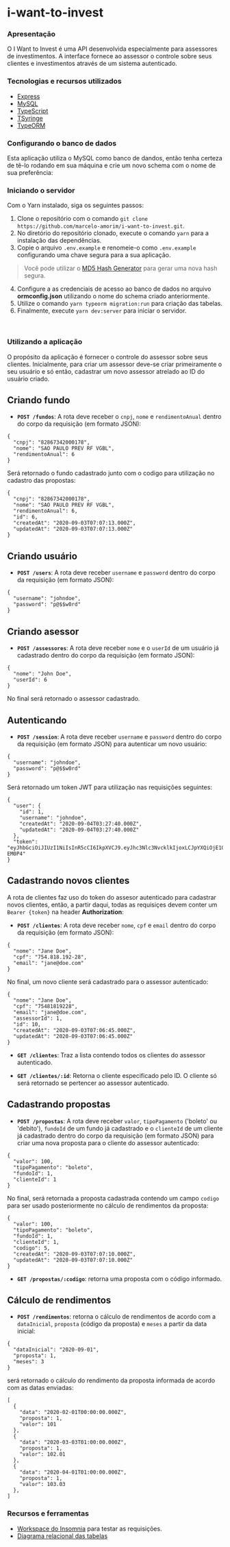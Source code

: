 # i-want-to-invest

<h3> Apresentação </h3>
<p>O I Want to Invest é uma API desenvolvida especialmente para assessores de investimentos. A interface fornece ao assessor o controle sobre seus clientes e investimentos através de um sistema autenticado. </p>

<h3> Tecnologias e recursos utilizados </h3>

- [Express](https://expressjs.com/pt-br/)
- [MySQL](https://www.mysql.com/)
- [TypeScript](https://www.typescriptlang.org/)
- [TSyringe](https://github.com/microsoft/tsyringe)
- [TypeORM](https://typeorm.io/)

<h3> Configurando o banco de dados </h3>
<p>Esta aplicação utiliza o MySQL como banco de dandos, então tenha certeza de tê-lo rodando em sua máquina e crie um novo schema com o nome de sua preferência: </p>

<h3> Iniciando o servidor </h3>
<p>Com o Yarn instalado, siga os seguintes passos: </p>

1. Clone o repositório com o comando `git clone https://github.com/marcelo-amorim/i-want-to-invest.git`.
2. No diretório do repositório clonado, execute o comando `yarn` para a instalação das dependências.
3. Copie o arquivo `.env.example` e renomeie-o como `.env.example` configurando uma chave segura para a sua aplicação.
> Você pode utilizar o [MD5 Hash Generator](https://www.md5hashgenerator.com/) para gerar uma nova hash segura.
4. Configure a as credenciais de acesso ao banco de dados no arquivo **ormconfig.json** utilizando o nome do schema criado anteriormente.
5. Utilize o comando `yarn typeorm migration:run` para criação das tabelas.
6. Finalmente, execute `yarn dev:server` para iniciar o servidor.

<br>

<h3>Utilizando a aplicação</h3>
<p>O propósito da aplicação é fornecer o controle do assessor sobre seus clientes. Inicialmente, para criar um assessor deve-se criar primeiramente o seu usuário e só então, cadastrar um novo assessor atrelado ao ID do usuário criado. </p>

## Criando fundo

- **`POST /fundos`**: A rota deve receber o `cnpj`, `nome` e `rendimentoAnual` dentro do corpo da requisição (em formato JSON):
```
{
  "cnpj": "82867342000178",
  "nome": "SAO PAULO PREV RF VGBL",
  "rendimentoAnual": 6
}
```
Será retornado o fundo cadastrado junto com o codigo para utilização no cadastro das propostas:
```
{
  "cnpj": "82867342000178",
  "nome": "SAO PAULO PREV RF VGBL",
  "rendimentoAnual": 6,
  "id": 6,
  "createdAt": "2020-09-03T07:07:13.000Z",
  "updatedAt": "2020-09-03T07:07:13.000Z"
}
```


## Criando usuário

- **`POST /users`**: A rota deve receber `username` e `password` dentro do corpo da requisição (em formato JSON):


```
{
  "username": "johndoe",
  "password": "p@$$w0rd"
}
```

## Criando asessor

- **`POST /assessores`**: A rota deve receber `nome` e o `userId` de um usuário já cadastrado dentro do corpo da requisição (em formato JSON):

```
{
  "nome": "John Doe",
  "userId": 6
}
```
No final será retornado o assessor cadastrado.

## Autenticando

- **`POST /session`**: A rota deve receber `username` e `password` dentro do corpo da requisição (em formato JSON) para autenticar um novo usuário:

```
{
  "username": "johndoe",
  "password": "p@$$w0rd"
}
```
Será retornado um token JWT para utilização nas requisições seguintes:


```
{
  "user": {
    "id": 1,
    "username": "johndoe",
    "createdAt": "2020-09-04T03:27:40.000Z",
    "updatedAt": "2020-09-04T03:27:40.000Z"
  },
  "token": "eyJhbGciOiJIUzI1NiIsInR5cCI6IkpXVCJ9.eyJhc3Nlc3NvcklkIjoxLCJpYXQiOjE1OTkxOTAxMzIsImV4cCI6MTU5OTI3NjUzMiwic3ViIjoiMSJ9.cFC4mpi8Nmt7nIdKgiAI0iQeL0HrUm6itLBvO-EM0P4"
}
```

## Cadastrando novos clientes
A rota de clientes faz uso do token do assesor autenticado para cadastrar novos clientes, então, a partir daqui, todas as requisiçes devem conter um `Bearer {token}` na header **Authorization**:

- **`POST /clientes`**: A rota deve receber `nome`, `cpf` e `email` dentro do corpo da requisição (em formato JSON):

```
{
  "nome": "Jane Doe",
  "cpf": "754.818.192-28",
  "email": "jane@doe.com"
}
```
No final, um novo cliente será cadastrado para o assessor autenticado:
```
{
  "nome": "Jane Doe",
  "cpf": "75481819228",
  "email": "jane@doe.com",
  "assessorId": 1,
  "id": 10,
  "createdAt": "2020-09-03T07:06:45.000Z",
  "updatedAt": "2020-09-03T07:06:45.000Z"
}
```
- **`GET /clientes`**: Traz a lista contendo todos os clientes do assessor autenticado.

- **`GET /clientes/:id`**: Retorna o cliente especificado pelo ID. O cliente só será retornado se pertencer ao assessor autenticado.

## Cadastrando propostas

- **`POST /propostas`**: A rota deve receber `valor`, `tipoPagamento` ('boleto' ou 'debito'), `fundoId` de um fundo já cadastrado e o `clienteId` de um cliente já cadastrado dentro do corpo da requisição (em formato JSON) para criar uma nova proposta para o cliente do assessor autenticado:

```
{
  "valor": 100,
  "tipoPagamento": "boleto",
  "fundoId": 1,
  "clienteId": 1
}
```
No final, será retornada a proposta cadastrada contendo um campo `codigo` para ser usado posteriormente no cálculo de rendimentos da proposta:
```
{
  "valor": 100,
  "tipoPagamento": "boleto",
  "fundoId": 1,
  "clienteId": 1,
  "codigo": 5,
  "createdAt": "2020-09-03T07:07:10.000Z",
  "updatedAt": "2020-09-03T07:07:10.000Z"
}
```
- **`GET /propostas/:codigo`**: retorna uma proposta com o código informado.


## Cálculo de rendimentos

- **`POST /rendimentos`**: retorna o cálculo de rendimentos de acordo com a `dataInicial`, `proposta` (código da proposta) e `meses` a partir da data inicial:
```
{
  "dataInicial": "2020-09-01",
  "proposta": 1,
  "meses": 3
}
```
será retornado o cálculo do rendimento da proposta informada de acordo com as datas enviadas:
```
[
  {
    "data": "2020-02-01T00:00:00.000Z",
    "proposta": 1,
    "valor": 101
  },
  {
    "data": "2020-03-03T01:00:00.000Z",
    "proposta": 1,
    "valor": 102.01
  },
  {
    "data": "2020-04-01T01:00:00.000Z",
    "proposta": 1,
    "valor": 103.03
  },
]
```

<h3> Recursos e ferramentas </h3>

- [Workspace do Insomnia](https://gist.github.com/marcelo-amorim/842f16d7ba9f3e43a4800f2419b1548a) para testar as requisições.
- [Diagrama relacional das tabelas](https://dbdiagram.io/d/5f470ed57b2e2f40e9dee63c)
